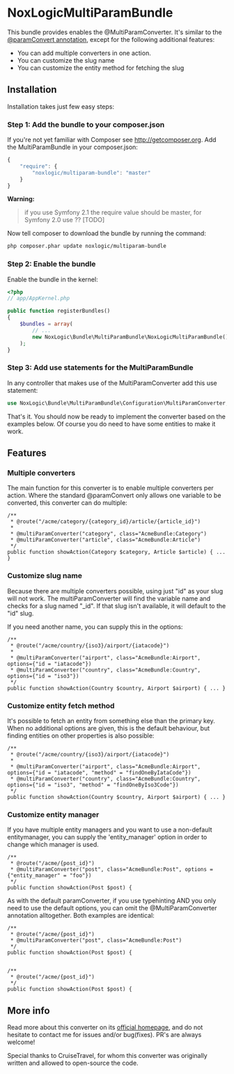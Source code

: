 NoxLogicMultiParamBundle
========================

This bundle provides enables the @MultiParamConverter. It's similar to the [@paramConvert annotation](http://symfony.com/doc/current/bundles/SensioFrameworkExtraBundle/annotations/converters.html),
except for the following additional features:

 - You can add multiple converters in one action.
 - You can customize the slug name
 - You can customize the entity method for fetching the slug

## Installation

Installation takes just few easy steps:

### Step 1: Add the bundle to your composer.json

If you're not yet familiar with Composer see http://getcomposer.org.
Add the MultiParamBundle in your composer.json:

```js
{
    "require": {
        "noxlogic/multiparam-bundle": "master"
    }
}
```

**Warning:**
> if you use Symfony 2.1 the require value should be master, for Symfony 2.0 use ?? [TODO]

Now tell composer to download the bundle by running the command:

``` bash
php composer.phar update noxlogic/multiparam-bundle
```

### Step 2: Enable the bundle

Enable the bundle in the kernel:

``` php
<?php
// app/AppKernel.php

public function registerBundles()
{
    $bundles = array(
        // ...
        new NoxLogic\Bundle\MultiParamBundle\NoxLogicMultiParamBundle(),
    );
}
```

### Step 3: Add use statements for the MultiParamBundle

In any controller that makes use of the MultiParamConverter add this use statement:

``` php
use NoxLogic\Bundle\MultiParamBundle\Configuration\MultiParamConverter;
```

That's it. You should now be ready to implement the converter based on the examples below. Of course you do need to have
some entities to make it work.

## Features

### Multiple converters

The main function for this converter is to enable multiple converters per action. Where the standard @paramConvert only
allows one variable to be converted, this converter can do multiple:

    /**
     * @route("/acme/category/{category_id}/article/{article_id}")
     *
     * @multiParamConverter("category", class="AcmeBundle:Category")
     * @multiParamConverter("article", class="AcmeBundle:Article")
     */
    public function showAction(Category $category, Article $article) { ... }


### Customize slug name

Because there are multiple converters possible, using just "id" as your slug will not work. The multiParamConverter
will find the variable name and checks for a slug named "<name>_id". If that slug isn't available, it will default to
the "id" slug.

If you need another name, you can supply this in the options:

    /**
     * @route("/acme/country/{iso3}/airport/{iatacode}")
     *
     * @multiParamConverter("airport", class="AcmeBundle:Airport", options={"id = "iatacode"})
     * @multiParamConverter("country", class="AcmeBundle:Country", options={"id = "iso3"})
     */
    public function showAction(Country $country, Airport $airport) { ... }


### Customize entity fetch method

It's possible to fetch an entity from something else than the primary key. When no additional options are given, this
is the default behaviour, but finding entities on other properties is also possible:

    /**
     * @route("/acme/country/{iso3}/airport/{iatacode}")
     *
     * @multiParamConverter("airport", class="AcmeBundle:Airport", options={"id = "iatacode", "method" = "findOneByIataCode"})
     * @multiParamConverter("country", class="AcmeBundle:Country", options={"id = "iso3", "method" = "findOneByIso3Code"})
     */
    public function showAction(Country $country, Airport $airport) { ... }




### Customize entity manager

If you have multiple entity managers and you want to use a non-default entitymanager, you can supply the
'entity_manager' option in order to change which manager is used.

    /**
     * @route("/acme/{post_id}")
     * @multiParamConverter("post", class="AcmeBundle:Post", options = {"entity_manager" = "foo"})
     */
    public function showAction(Post $post) {


As with the default paramConverter, if you use typehinting AND you only need to use the default options, you can omit
the @MultiParamConverter annotation alltogether. Both examples are identical:

    /**
     * @route("/acme/{post_id}")
     * @multiParamConverter("post", class="AcmeBundle:Post")
     */
    public function showAction(Post $post) {


    /**
     * @route("/acme/{post_id}")
     */
    public function showAction(Post $post) {


## More info

Read more about this converter on its [official homepage](http://www.noxlogic.nl/), and do not hesitate to contact me
for issues and/or bug(fixes). PR's are always welcome!

Special thanks to CruiseTravel, for whom this converter was originally written and allowed to open-source the code.
